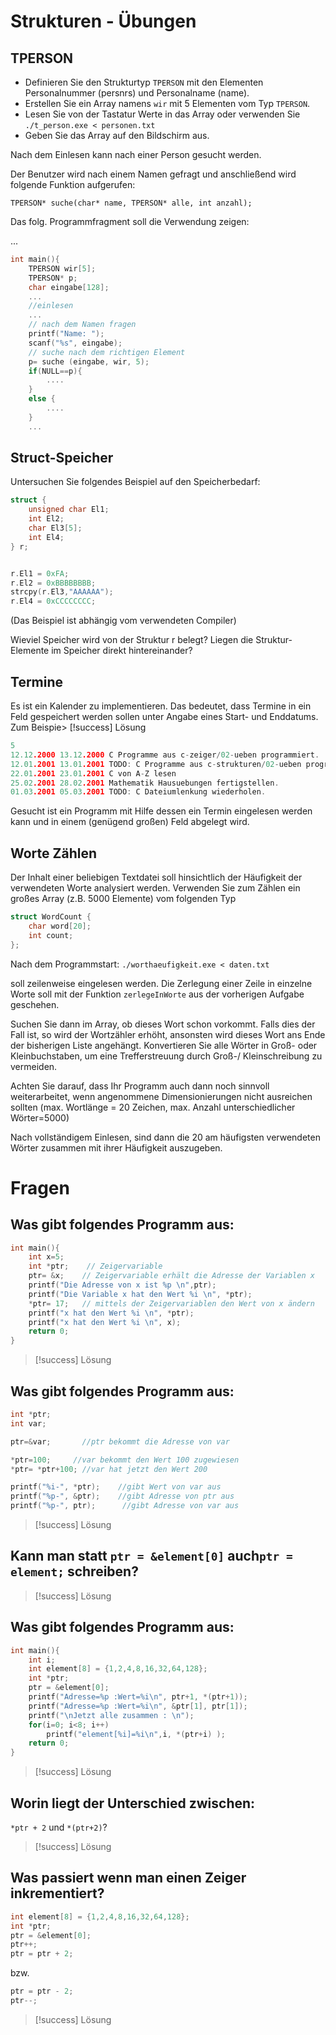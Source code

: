 # Strukturen - Übungen

## TPERSON

- Definieren Sie den Strukturtyp `TPERSON` mit den Elementen Personalnummer (persnrs) und Personalname (name).
- Erstellen Sie ein Array namens `wir` mit 5 Elementen vom Typ `TPERSON`.
- Lesen Sie von der Tastatur Werte in das Array oder verwenden Sie `./t_person.exe < personen.txt`
- Geben Sie das Array auf den Bildschirm aus.

Nach dem Einlesen kann nach einer Person gesucht werden.  	

Der Benutzer wird nach einem Namen gefragt und anschließend wird folgende Funktion aufgerufen:

`TPERSON* suche(char* name, TPERSON* alle, int anzahl);`

Das folg. Programmfragment soll die Verwendung zeigen:

...

```c
int main(){
 	TPERSON wir[5];
 	TPERSON* p;
 	char eingabe[128];
 	...
 	//einlesen
 	...
	// nach dem Namen fragen
	printf("Name: ");
 	scanf("%s", eingabe);
	// suche nach dem richtigen Element
 	p= suche (eingabe, wir, 5);
    if(NULL==p){
 		....
 	}
 	else {
 		....
 	}
 	...
```

## Struct-Speicher

Untersuchen Sie folgendes Beispiel auf den Speicherbedarf:

```c
struct {
    unsigned char El1;
    int El2;
    char El3[5];
    int El4;
} r;


r.El1 = 0xFA;
r.El2 = 0xBBBBBBBB;
strcpy(r.El3,"AAAAAA");
r.El4 = 0xCCCCCCCC;
```

(Das Beispiel ist abhängig vom verwendeten Compiler)

Wieviel Speicher wird von der Struktur r belegt? Liegen die Struktur-Elemente im Speicher direkt hintereinander? 

## Termine

Es ist ein Kalender zu implementieren. Das bedeutet, dass Termine in ein Feld gespeichert werden sollen unter Angabe eines Start- und Enddatums. Zum Beispie> [!success] Lösung

```c
5 
12.12.2000 13.12.2000 C Programme aus c-zeiger/02-ueben programmiert. 
12.01.2001 13.01.2001 TODO: C Programme aus c-strukturen/02-ueben programmieren. 
22.01.2001 23.01.2001 C von A-Z lesen 
25.02.2001 28.02.2001 Mathematik Hausuebungen fertigstellen. 
01.03.2001 05.03.2001 TODO: C Dateiumlenkung wiederholen. 
```

Gesucht ist ein Programm mit Hilfe dessen ein Termin eingelesen werden kann und in einem (genügend großen) Feld abgelegt wird.

## Worte Zählen

Der Inhalt einer beliebigen Textdatei soll hinsichtlich der Häufigkeit der verwendeten Worte analysiert werden. 
Verwenden Sie zum Zählen ein großes Array (z.B. 5000 Elemente) vom folgenden Typ 

```c
struct WordCount { 
    char word[20]; 
    int count;
};
```

Nach dem Programmstart:
`./worthaeufigkeit.exe < daten.txt`

soll zeilenweise eingelesen werden. Die Zerlegung einer Zeile in einzelne Worte soll mit der Funktion `zerlegeInWorte` aus der vorherigen Aufgabe geschehen. 

Suchen Sie dann im Array, ob dieses Wort schon vorkommt. Falls dies der Fall ist, so wird der Wortzähler erhöht, ansonsten wird dieses Wort ans Ende der bisherigen Liste angehängt. Konvertieren Sie alle Wörter in Groß- oder Kleinbuchstaben, um eine Trefferstreuung durch Groß-/ Kleinschreibung zu vermeiden. 

Achten Sie darauf, dass Ihr Programm auch dann noch sinnvoll weiterarbeitet, wenn angenommene Dimensionierungen nicht ausreichen sollten (max. Wortlänge = 20 Zeichen, max. Anzahl unterschiedlicher Wörter=5000)

Nach vollständigem Einlesen, sind dann die 20 am häufigsten verwendeten Wörter zusammen mit ihrer Häufigkeit auszugeben.

# Fragen

## Was gibt folgendes Programm aus:

```c
int main(){
    int x=5;	
    int *ptr;    // Zeigervariable
    ptr= &x;	// Zeigervariable erhält die Adresse der Variablen x
    printf("Die Adresse von x ist %p \n",ptr);
    printf("Die Variable x hat den Wert %i \n", *ptr);
    *ptr= 17;	// mittels der Zeigervariablen den Wert von x ändern
    printf("x hat den Wert %i \n", *ptr);		
    printf("x hat den Wert %i \n", x); 
    return 0;
}
```

> [!success] Lösung

## Was gibt folgendes Programm aus:

```c
int *ptr;
int var;

ptr=&var;       //ptr bekommt die Adresse von var

*ptr=100;     //var bekommt den Wert 100 zugewiesen
*ptr= *ptr+100; //var hat jetzt den Wert 200

printf("%i-", *ptr);    //gibt Wert von var aus
printf("%p-", &ptr);    //gibt Adresse von ptr aus
printf("%p-", ptr);      //gibt Adresse von var aus
```

> [!success] Lösung


## Kann man statt `ptr = &element[0]` auch`ptr = element;` schreiben?

> [!success] Lösung

## Was gibt folgendes Programm aus:

```c
int main(){
    int i;
    int element[8] = {1,2,4,8,16,32,64,128};
    int *ptr;
    ptr = &element[0];
    printf("Adresse=%p :Wert=%i\n", ptr+1, *(ptr+1));
    printf("Adresse=%p :Wert=%i\n", &ptr[1], ptr[1]);
    printf("\nJetzt alle zusammen : \n");
    for(i=0; i<8; i++)
        printf("element[%i]=%i\n",i, *(ptr+i) );
    return 0;
}
```

> [!success] Lösung

## Worin liegt der Unterschied zwischen:
`*ptr + 2` und `*(ptr+2)`?

> [!success] Lösung

## Was passiert wenn man einen Zeiger inkrementiert?

```c
int element[8] = {1,2,4,8,16,32,64,128};
int *ptr;
ptr = &element[0];
ptr++;
ptr = ptr + 2;
```

bzw.

```c
ptr = ptr - 2;
ptr--;
```

> [!success] Lösung 